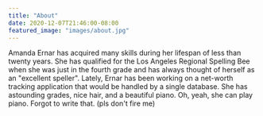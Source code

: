 ```yaml
---
title: "About"
date: 2020-12-07T21:46:00-08:00
featured_image: "images/about.jpg"
---
```


Amanda Ernar has acquired many skills during her lifespan of less than twenty years. She has qualified for the Los Angeles Regional Spelling Bee when she was just in the fourth grade and has always thought of herself as an "excellent speller". Lately, Ernar has been working on a net-worth tracking application that would be handled by a single database. She has astounding grades, nice hair, and a beautiful piano. Oh, yeah, she can play piano. Forgot to write that. (pls don't fire me)
